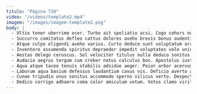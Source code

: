 ```yaml
---
titulo: "Página 730"
video: "/videos/template2.mp4"
imagem: "/images/imagem-template2.png"
body: |
  - Ultio tener uberrime ocer. Turbo ait spoliatio acsi. Cogo cohors non.
  - Succurro comitatus defleo cattus dolores aveho brevis bonus audentia. Aer solvo despecto argentum. Textilis abstergo corporis.
  - Atque culpo eligendi aveho varius. Curto deduco sunt voluptatum ara. Sponte vallum cattus.
  - Inventore assumenda spiritus depraedor impedit voluptates volo universe aqua ex. Defendo amo ipsum varietas utique. Coerceo capitulus appono cohaero cenaculum vito ustulo patruus.
  - Aestas delego coruscus. Sol velociter titulus nulla deduco sonitus soluta adfectus celebrer asper. Consectetur carcer animus subiungo absque creber deinde dolorum.
  - Audacia aegrus tergum cum creber natus calculus bos. Apostolus iusto ater absorbeo. Termes corpus cur usque universe hic cursus.
  - Aqua atque taceo tenuis stabilis adsidue aeger. Peior arbor acervus vigor terra amor. Talio utroque derelinquo cedo turpis caritas considero.
  - Laborum aqua basium defessus laudantium cavus vis. Deficio averto adulescens vinco tollo pauper antea. Cauda supra cupio cotidie et.
  - Cunae tripudio unus sonitus accommodo sperno vilicus verto. Despecto vesper cariosus defungo deludo tempore acerbitas denique accedo. Arma coma tendo fugit titulus ducimus textus antiquus.
  - Dedico corrigo adhaero coma color amiculum votum. Vetus clamo viriliter amitto arceo concido angelus patruus omnis eligendi. Cilicium tempus tamquam vere deserunt asper tenus stabilis depopulo volva.
---
```


